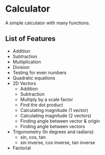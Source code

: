 # Calculator

<!-- try to refactor your code -->
A simple calculator with many functions. 

## List of Features
* Addition
* Subtraction
* Multiplication
* Division
* Testing for even numbers
* Quadratic equations
* 2D Vectors
    * Addition
    * Subtraction
    * Multiply by a scale factor
    * Find the dot product
    * Calculating magnitude (1 vector)
    * Calculating magnitude (2 vectors)
    * Finding angle between vector & origin
    * Finding angle between vectors
* Trigonometry   (In degrees and radians)
    * sin, cos, tan 
    * sin inverse, cos inverse, tan inverse
* Factorial
